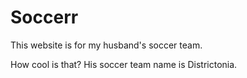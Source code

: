 # Soccerr
 This website is for my husband's soccer team. 
 
 How cool is that? His soccer team name is Districtonia. 
